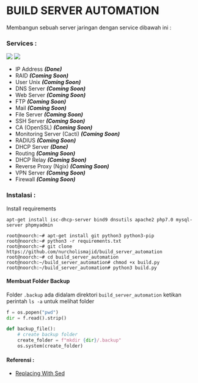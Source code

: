 # BUILD SERVER AUTOMATION
Membangun sebuah server jaringan dengan service dibawah ini :
### Services :
<a href="#"><img src="https://img.shields.io/badge/Debian9-Server-_.svg?logo=debian"></a>
<a href="#"><img src="https://img.shields.io/badge/Bash-SHELL-_.svg?logo=terminal"></a>

- IP Address <i>**(Done)**</i>
- RAID <i>**(Coming Soon)**</i>
- User Unix <i>**(Coming Soon)**</i>
- DNS Server <i>**(Coming Soon)**</i>
- Web Server <i>**(Coming Soon)**</i>
- FTP <i>**(Coming Soon)**</i>
- Mail <i>**(Coming Soon)**</i>
- File Server <i>**(Coming Soon)**</i>
- SSH Server <i>**(Coming Soon)**</i>
- CA (OpenSSL) <i>**(Coming Soon)**</i>
- Monitoring Server (Cacti) <i>**(Coming Soon)**</i>
- RADIUS <i>**(Coming Soon)**</i>
- DHCP Server <i>**(Done)**</i>
- Routing <i>**(Coming Soon)**</i>
- DHCP Relay <i>**(Coming Soon)**</i>
- Reverse Proxy (Ngix) <i>**(Coming Soon)**</i>
- VPN Server <i>**(Coming Soon)**</i>
- Firewall <i>**(Coming Soon)**</i>

### Instalasi :

Install requirements

```Shell
apt-get install isc-dhcp-server bind9 dnsutils apache2 php7.0 mysql-server phpmyadmin
```
```Shell
root@noorch:~# apt-get install git python3 python3-pip
root@noorch:~# python3 -r requirements.txt
root@noorch:~# git clone https://github.com/nurcholismajid/build_server_automation
root@noorch:~# cd build_server_automation
root@noorch:~/build_server_automation# chmod +x build.py
root@noorch:~/build_server_automation# python3 build.py
```

#### Membuat Folder Backup

Folder `.backup` ada didalam direktori `build_server_automation` ketikan perintah `ls -a` untuk melihat folder

```Python
f = os.popen("pwd")
dir = f.read().strip()

def backup_file():
    # create backup folder
    create_folder = f"mkdir {dir}/.backup"
    os.system(create_folder)
```

#### Referensi :
- [Replacing With Sed](https://unix.stackexchange.com/questions/70878/replacing-string-based-on-line-number)